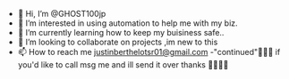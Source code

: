 - 👋 Hi, I’m @GHOST100jp
- 👀 I’m interested in using automation to help me with my biz.
- 🌱 I’m currently learning how to keep my buisiness safe..
- 💞️ I’m looking to collaborate on projects ,im new to this 
- 📫 How to reach me justinberthelotsr01@gmail.com
-"continued"🎵🎶🎵 if you'd like to call msg me and ill send it over thanks 👻🫥😶‍🌫️
<!---
GHOST100jp/GHOST100jp is a ✨ special ✨ repository because its `README.md` (this file) appears on your GitHub profile.
You can click the Preview link to take a look at your changes.
--->
